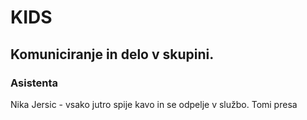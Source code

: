 # KIDS
## Komuniciranje in delo v skupini.
### Asistenta
Nika Jersic - vsako jutro spije kavo in se odpelje v službo.
Tomi presa
